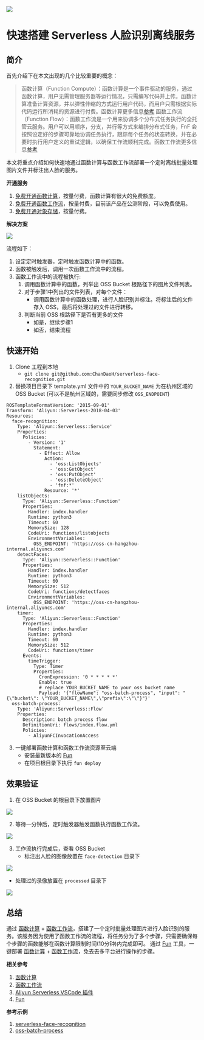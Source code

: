 ![](https://data-analysis.cn-shanghai.log.aliyuncs.com/logstores/article-logs/track_ua.gif?APIVersion=0.6.0&title=%E5%BF%AB%E9%80%9F%E6%90%AD%E5%BB%BAServerless%E4%BA%BA%E8%84%B8%E8%AF%86%E5%88%AB%E7%A6%BB%E7%BA%BF%E6%9C%8D%E5%8A%A1&author=zechen&src=article)

# 快速搭建 Serverless 人脸识别离线服务

## 简介
首先介绍下在本文出现的几个比较重要的概念：
> 函数计算（Function Compute）：函数计算是一个事件驱动的服务，通过函数计算，用户无需管理服务器等运行情况，只需编写代码并上传。函数计算准备计算资源，并以弹性伸缩的方式运行用户代码，而用户只需根据实际代码运行所消耗的资源进行付费。函数计算更多信息[参考](https://statistics.functioncompute.com/?title=%E5%BF%AB%E9%80%9F%E6%90%AD%E5%BB%BAServerless%E4%BA%BA%E8%84%B8%E8%AF%86%E5%88%AB%E7%A6%BB%E7%BA%BF%E6%9C%8D%E5%8A%A1&src=article&author=zechen&url=https://fc.console.aliyun.com/)
> 函数工作流（Function Flow）：函数工作流是一个用来协调多个分布式任务执行的全托管云服务。用户可以用顺序，分支，并行等方式来编排分布式任务，FnF 会按照设定好的步骤可靠地协调任务执行，跟踪每个任务的状态转换，并在必要时执行用户定义的重试逻辑，以确保工作流顺利完成。函数工作流更多信息[参考](https://statistics.functioncompute.com/?title=%E5%BF%AB%E9%80%9F%E6%90%AD%E5%BB%BAServerless%E4%BA%BA%E8%84%B8%E8%AF%86%E5%88%AB%E7%A6%BB%E7%BA%BF%E6%9C%8D%E5%8A%A1&src=article&author=zechen&url=https://fnf.console.aliyun.com/)

本文将重点介绍如何快速地通过函数计算与函数工作流部署一个定时离线批量处理图片文件并标注出人脸的服务。

__开通服务__
1. [免费开通函数计算](https://statistics.functioncompute.com/?title=%E5%BF%AB%E9%80%9F%E6%90%AD%E5%BB%BAServerless%E4%BA%BA%E8%84%B8%E8%AF%86%E5%88%AB%E7%A6%BB%E7%BA%BF%E6%9C%8D%E5%8A%A1&src=article&author=zechen&url=https://fc.console.aliyun.com/)，按量付费，函数计算有很大的免费额度。
2. [免费开通函数工作流](https://statistics.functioncompute.com/?title=%E5%BF%AB%E9%80%9F%E6%90%AD%E5%BB%BAServerless%E4%BA%BA%E8%84%B8%E8%AF%86%E5%88%AB%E7%A6%BB%E7%BA%BF%E6%9C%8D%E5%8A%A1&src=article&author=zechen&url=https://fnf.console.aliyun.com/)，按量付费，目前该产品在公测阶段，可以免费使用。
3. [免费开通对象存储](https://statistics.functioncompute.com/?title=%E5%BF%AB%E9%80%9F%E6%90%AD%E5%BB%BAServerless%E4%BA%BA%E8%84%B8%E8%AF%86%E5%88%AB%E7%A6%BB%E7%BA%BF%E6%9C%8D%E5%8A%A1&src=article&author=zechen&url=https://oss.console.aliyun.com/)，按量付费。

__解决方案__


[![](https://img.alicdn.com/tfs/TB1upSqrkT2gK0jSZFkXXcIQFXa-827-477.png)](https://statistics.functioncompute.com/?title=%E5%BF%AB%E9%80%9F%E6%90%AD%E5%BB%BAServerless%E4%BA%BA%E8%84%B8%E8%AF%86%E5%88%AB%E7%A6%BB%E7%BA%BF%E6%9C%8D%E5%8A%A1&src=article&author=zechen&url=https://fc.console.aliyun.com/)

流程如下：
1. 设定定时触发器，定时触发函数计算中的函数。
2. 函数被触发后，调用一次函数工作流中的流程。
3. 函数工作流中的流程被执行:
   1. 调用函数计算中的函数，列举出 OSS Bucket 根路径下的图片文件列表。
   2. 对于步骤1中列出的文件列表，对每个文件：
      - 调用函数计算中的函数处理，进行人脸识别并标注。将标注后的文件存入 OSS，最后将处理过的文件进行转移。
   3. 判断当前 OSS 根路径下是否有更多的文件
      - 如是，继续步骤1
      - 如否，结束流程

## 快速开始
1. Clone 工程到本地
   - `git clone git@github.com:ChanDaoH/serverless-face-recognition.git`
2. 替换项目目录下 template.yml 文件中的 `YOUR_BUCKET_NAME` 为在杭州区域的 OSS Bucket (可以不是杭州区域的，需要同步修改 `OSS_ENDPOINT`)
  ```
  ROSTemplateFormatVersion: '2015-09-01'
  Transform: 'Aliyun::Serverless-2018-04-03'
  Resources:
    face-recognition:
      Type: 'Aliyun::Serverless::Service'
      Properties:
        Policies:
          - Version: '1'
            Statement:
              - Effect: Allow
                Action:
                  - 'oss:ListObjects'
                  - 'oss:GetObject'
                  - 'oss:PutObject'
                  - 'oss:DeleteObject'
                  - 'fnf:*'
                Resource: '*'
      listObjects:
        Type: 'Aliyun::Serverless::Function'
        Properties:
          Handler: index.handler
          Runtime: python3
          Timeout: 60
          MemorySize: 128
          CodeUri: functions/listobjects
          EnvironmentVariables:
            OSS_ENDPOINT: 'https://oss-cn-hangzhou-internal.aliyuncs.com'
      detectFaces:
        Type: 'Aliyun::Serverless::Function'
        Properties:
          Handler: index.handler
          Runtime: python3
          Timeout: 60
          MemorySize: 512
          CodeUri: functions/detectfaces
          EnvironmentVariables:
            OSS_ENDPOINT: 'https://oss-cn-hangzhou-internal.aliyuncs.com'
      timer:
        Type: 'Aliyun::Serverless::Function'
        Properties:
          Handler: index.handler
          Runtime: python3
          Timeout: 60
          MemorySize: 512
          CodeUri: functions/timer
        Events:
          timeTrigger:
            Type: Timer
            Properties:
              CronExpression: '0 * * * * *'
              Enable: true 
              # replace YOUR_BUCKET_NAME to your oss bucket name
              Payload: '{"flowName": "oss-batch-process", "input": "{\"bucket\": \"YOUR_BUCKET_NAME\",\"prefix\":\"\"}"}'
    oss-batch-process:
      Type: 'Aliyun::Serverless::Flow'
      Properties:
        Description: batch process flow
        DefinitionUri: flows/index.flow.yml
        Policies:
          - AliyunFCInvocationAccess
  ```
3. 一键部署函数计算和函数工作流资源至云端
   - 安装最新版本的 [Fun](https://github.com/alibaba/funcraft)
   - 在项目根目录下执行 `fun deploy`

## 效果验证
1. 在 OSS Bucket 的根目录下放置图片

[![](https://img.alicdn.com/tfs/TB1S4GsrbY1gK0jSZTEXXXDQVXa-2332-714.png)](https://statistics.functioncompute.com/?title=%E5%BF%AB%E9%80%9F%E6%90%AD%E5%BB%BAServerless%E4%BA%BA%E8%84%B8%E8%AF%86%E5%88%AB%E7%A6%BB%E7%BA%BF%E6%9C%8D%E5%8A%A1&src=article&author=zechen&url=https://fc.console.aliyun.com/)

2. 等待一分钟后，定时触发器触发函数执行函数工作流。

[![](https://img.alicdn.com/tfs/TB1gJesrhv1gK0jSZFFXXb0sXXa-2344-1216.png)](https://statistics.functioncompute.com/?title=%E5%BF%AB%E9%80%9F%E6%90%AD%E5%BB%BAServerless%E4%BA%BA%E8%84%B8%E8%AF%86%E5%88%AB%E7%A6%BB%E7%BA%BF%E6%9C%8D%E5%8A%A1&src=article&author=zechen&url=https://fc.console.aliyun.com/)

3. 工作流执行完成后，查看 OSS Bucket
   - 标注出人脸的图像放置在 `face-detection` 目录下

[![](https://img.alicdn.com/tfs/TB1yLDUqubviK0jSZFNXXaApXXa-2768-1580.png)](https://statistics.functioncompute.com/?title=%E5%BF%AB%E9%80%9F%E6%90%AD%E5%BB%BAServerless%E4%BA%BA%E8%84%B8%E8%AF%86%E5%88%AB%E7%A6%BB%E7%BA%BF%E6%9C%8D%E5%8A%A1&src=article&author=zechen&url=https://fc.console.aliyun.com/)

   - 处理过的录像放置在 `processed` 目录下

[![](https://img.alicdn.com/tfs/TB1BPSprkL0gK0jSZFtXXXQCXXa-1378-818.gif)](https://statistics.functioncompute.com/?title=%E5%BF%AB%E9%80%9F%E6%90%AD%E5%BB%BAServerless%E4%BA%BA%E8%84%B8%E8%AF%86%E5%88%AB%E7%A6%BB%E7%BA%BF%E6%9C%8D%E5%8A%A1&src=article&author=zechen&url=https://fc.console.aliyun.com/)


## 总结
通过 [函数计算](https://statistics.functioncompute.com/?title=%E5%BF%AB%E9%80%9F%E6%90%AD%E5%BB%BAServerless%E4%BA%BA%E8%84%B8%E8%AF%86%E5%88%AB%E7%A6%BB%E7%BA%BF%E6%9C%8D%E5%8A%A1&src=article&author=zechen&url=https://fc.console.aliyun.com/) + [函数工作流](https://statistics.functioncompute.com/?title=%E5%BF%AB%E9%80%9F%E6%90%AD%E5%BB%BAServerless%E4%BA%BA%E8%84%B8%E8%AF%86%E5%88%AB%E7%A6%BB%E7%BA%BF%E6%9C%8D%E5%8A%A1&src=article&author=zechen&url=https://fnf.console.aliyun.com/)，搭建了一个定时批量处理图片进行人脸识别的服务。该服务因为使用了函数工作流的流程，将任务分为了多个步骤，只需要确保每个步骤的函数能够在函数计算限制时间(10分钟)内完成即可。
通过 [Fun](https://github.com/alibaba/funcraft) 工具，一键部署 [函数计算](https://statistics.functioncompute.com/?title=%E5%BF%AB%E9%80%9F%E6%90%AD%E5%BB%BAServerless%E4%BA%BA%E8%84%B8%E8%AF%86%E5%88%AB%E7%A6%BB%E7%BA%BF%E6%9C%8D%E5%8A%A1&src=article&author=zechen&url=https://fc.console.aliyun.com/) + [函数工作流](https://statistics.functioncompute.com/?title=%E5%BF%AB%E9%80%9F%E6%90%AD%E5%BB%BAServerless%E4%BA%BA%E8%84%B8%E8%AF%86%E5%88%AB%E7%A6%BB%E7%BA%BF%E6%9C%8D%E5%8A%A1&src=article&author=zechen&url=https://fnf.console.aliyun.com/)，免去去多平台进行操作的步骤。

__相关参考__
1. [函数计算](https://statistics.functioncompute.com/?title=%E5%BF%AB%E9%80%9F%E6%90%AD%E5%BB%BAServerless%E4%BA%BA%E8%84%B8%E8%AF%86%E5%88%AB%E7%A6%BB%E7%BA%BF%E6%9C%8D%E5%8A%A1&src=article&author=zechen&url=https://fc.console.aliyun.com/)
2. [函数工作流](https://statistics.functioncompute.com/?title=%E5%BF%AB%E9%80%9F%E6%90%AD%E5%BB%BAServerless%E4%BA%BA%E8%84%B8%E8%AF%86%E5%88%AB%E7%A6%BB%E7%BA%BF%E6%9C%8D%E5%8A%A1&src=article&author=zechen&url=https://fnf.console.aliyun.com/)
3. [Aliyun Serverless VSCode 插件](https://github.com/alibaba/serverless-vscode/)
4. [Fun](https://github.com/alibaba/funcraft)

__参考示例__
1. [serverless-face-recognition](https://github.com/ChanDaoH/serverless-face-recognition)
2. [oss-batch-process](https://github.com/awesome-fnf/oss-batch-process)